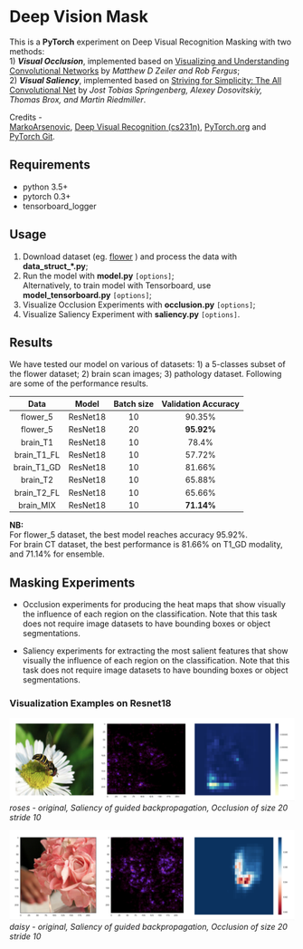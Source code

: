 # Deep Vision Mask

This is a **PyTorch** experiment on Deep Visual Recognition Masking with two methods:   
    1) ***Visual Occlusion***, implemented based on [Visualizing and Understanding Convolutional Networks](https://arxiv.org/abs/1311.2901) by *Matthew D Zeiler and Rob Fergus*;   
    2) ***Visual Saliency***, implemented based on [Striving for Simplicity: The All Convolutional Net](https://arxiv.org/abs/1412.6806) by *Jost Tobias Springenberg, Alexey Dosovitskiy, Thomas Brox, and Martin Riedmiller*.

Credits -   
[MarkoArsenovic](https://github.com/MarkoArsenovic/DeepLearning_PlantDiseases), [Deep Visual Recognition (cs231n)](http://cs231n.github.io/transfer-learning/), [PyTorch.org](http://pytorch.org/tutorials/beginner/transfer_learning_tutorial.html) and [PyTorch Git](https://github.com/pytorch/examples/tree/master/imagenet).

## Requirements
- python 3.5+
- pytorch 0.3+
- tensorboard_logger

## Usage
1. Download dataset (eg. [flower](http://www.robots.ox.ac.uk/~vgg/data/flowers/17/index.html) ) and process the data with **data_struct_\*.py**;
2. Run the model with **model.py** `[options]`; <br />
Alternatively, to train model with Tensorboard, use **model_tensorboard.py** `[options]`; <br />
3. Visualize Occlusion Experiments with **occlusion.py** `[options]`; <br />
4. Visualize Saliency Experiment with **saliency.py** `[options]`.

## Results
We have tested our model on various of datasets: 1) a 5-classes subset of the flower dataset; 2) brain scan images; 3) pathology dataset. Following are some of the performance results.

| Data | Model | Batch size | Validation Accuracy |
|:--------:|:---------:|:----------:|:----------:|
flower_5 | ResNet18 | 10 | 90.35%
flower_5 | ResNet18 | 20 | **95.92%**
brain_T1 | ResNet18 | 10 | 78.4%  
brain_T1_FL | ResNet18 | 10 | 57.72%  
brain_T1_GD | ResNet18 | 10 | 81.66%
brain_T2 | ResNet18 | 10 | 65.88%
brain_T2_FL | ResNet18 | 10 | 65.66%
brain_MIX | ResNet18 | 10 | **71.14%**  

**NB:**  
For flower_5 dataset, the best model reaches accuracy 95.92%. <br />
For brain CT dataset, the best performance is 81.66% on T1_GD modality, and 71.14% for ensemble.  


## Masking Experiments
* Occlusion experiments for producing the heat maps that show visually the influence of each region on the classification. Note that this task does not require image datasets to have bounding boxes or object segmentations.

* Saliency experiments for extracting the most salient features that show visually the influence of each region on the classification. Note that this task does not require image datasets to have bounding boxes or object segmentations.


### Visualization Examples on Resnet18
![roses](plots/mask_plot_daisy.png)
*roses - original, Saliency of guided backpropagation, Occlusion of size 20 stride 10*

![daisy](plots/mask_plot_roses.png)
*daisy - original, Saliency of guided backpropagation, Occlusion of size 20 stride 10*
